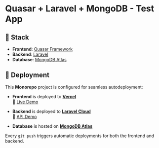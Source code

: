 # Quasar + Laravel + MongoDB - Test App

## 🧱 Stack

- **Frontend**: [Quasar Framework](https://quasar.dev/)
- **Backend**: [Laravel](https://laravel.com/)
- **Database**: [MongoDB Atlas](https://www.mongodb.com/)

## 🚀 Deployment

This **Monorepo** project is configured for seamless autodeployment:

- **Frontend** is deployed to [**Vercel**](https://vercel.com/)  
  🔗 [Live Demo](https://quasar-laravel-mongodb.vercel.app/#/)

- **Backend** is deployed to [**Laravel Cloud**](https://cloud.laravel.com)  
  🔗 [API Demo](https://todo-laravel-main-5foawg.laravel.cloud/api/todos)

- **Database** is hosted on [**MongoDB Atlas**](https://www.mongodb.com/cloud/atlas)

Every `git push` triggers automatic deployments for both the frontend and backend.
